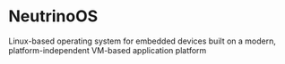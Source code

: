 # NeutrinoOS
Linux-based operating system for embedded devices built on a modern, platform-independent VM-based application platform

